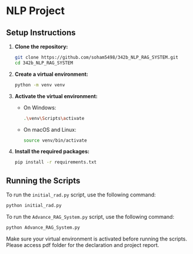 # NLP Project

## Setup Instructions

1. **Clone the repository:**
    ```sh
    git clone https://github.com/soham5498/342b_NLP_RAG_SYSTEM.git
    cd 342b_NLP_RAG_SYSTEM
    ```

2. **Create a virtual environment:**
    ```sh
    python -m venv venv
    ```

3. **Activate the virtual environment:**
    - On Windows:
        ```sh
        .\venv\Scripts\activate
        ```
    - On macOS and Linux:
        ```sh
        source venv/bin/activate
        ```

4. **Install the required packages:**
    ```sh
    pip install -r requirements.txt
    ```

## Running the Scripts

To run the `initial_rad.py` script, use the following command:
```sh
python initial_rad.py
```

To run the `Advance_RAG_System.py` script, use the following command:
```sh
python Advance_RAG_System.py
```

Make sure your virtual environment is activated before running the scripts. Please access pdf folder for the declaration and project report.
